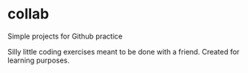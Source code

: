 # collab
Simple projects for Github practice

Silly little coding exercises meant to be done with a friend.
Created for learning purposes.
